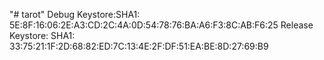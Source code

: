 "# tarot" 
Debug Keystore:SHA1: 5E:8F:16:06:2E:A3:CD:2C:4A:0D:54:78:76:BA:A6:F3:8C:AB:F6:25
Release Keystore:
SHA1: 33:75:21:1F:2D:68:82:ED:7C:13:4E:2F:DF:51:EA:BE:8D:27:69:B9